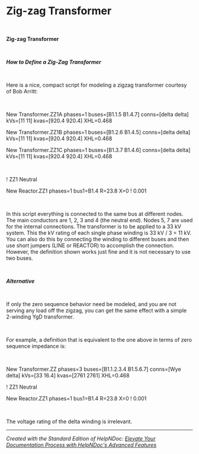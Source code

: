 # Zig-zag Transformer

&nbsp;

**Zig-zag Transformer**

&nbsp;

***How to Define a Zig-Zag Transformer***

&nbsp;

Here is a nice, compact script for modeling a zigzag transformer courtesy of Bob Arritt:

&nbsp;

New Transformer.ZZ1A phases=1 buses=\[B1.1.5 B1.4.7\] conns=\[delta delta\] kVs=\[11 11\] kvas=\[920.4 920.4\] XHL=0.468

New Transformer.ZZ1B phases=1 buses=\[B1.2.6 B1.4.5\] conns=\[delta delta\] kVs=\[11 11\] kvas=\[920.4 920.4\] XHL=0.468

New Transformer.ZZ1C phases=1 buses=\[B1.3.7 B1.4.6\] conns=\[delta delta\] kVs=\[11 11\] kvas=\[920.4 920.4\] XHL=0.468

&nbsp;

\! ZZ1 Neutral

New Reactor.ZZ1 phases=1 bus1=B1.4 R=23.8 X=0 \! 0.001

&nbsp;

In this script everything is connected to the same bus at different nodes. The main conductors are 1, 2, 3 and 4 (the neutral end). Nodes 5, 7 are used for the internal connections. The transformer is to be applied to a 33 kV system. This the kV rating of each single phase winding is 33 kV / 3 = 11 kV. You can also do this by connecting the winding to different buses and then use short jumpers (LINE or REACTOR) to accomplish the connection. However, the definition shown works just fine and it is not necessary to use two buses.

&nbsp;

***Alternative***

&nbsp;

If only the zero sequence behavior need be modeled, and you are not serving any load off the zigzag, you can get the same effect with a simple 2-winding YgD transformer.

&nbsp;

For example, a definition that is equivalent to the one above in terms of zero sequence impedance is:

&nbsp;

New Transformer.ZZ phases=3 buses=\[B1.1.2.3.4 B1.5.6.7\] conns=\[Wye delta\] kVs=\[33 16.4\] kvas=\[2761 2761\] XHL=0.468

\! ZZ1 Neutral

New Reactor.ZZ1 phases=1 bus1=B1.4 R=23.8 X=0 \! 0.001

&nbsp;

The voltage rating of the delta winding is irrelevant.

***
_Created with the Standard Edition of HelpNDoc: [Elevate Your Documentation Process with HelpNDoc's Advanced Features](<https://www.helpndoc.com/feature-tour/stunning-user-interface/>)_
